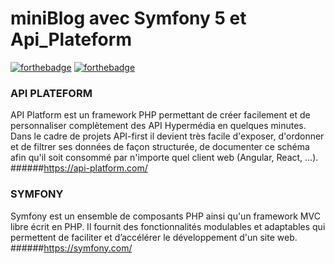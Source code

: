 # miniBlog avec Symfony 5 et Api_Plateform
[![forthebadge](https://forthebadge.com/images/badges/powered-by-jeffs-keyboard.svg)](https://forthebadge.com)
[![forthebadge](https://forthebadge.com/images/badges/uses-git.svg)](https://forthebadge.com)

### API PLATEFORM 
API Platform est un framework PHP permettant de créer facilement et de personnaliser complètement des API Hypermédia en quelques minutes. Dans le cadre de projets API-first il devient très facile d'exposer, d'ordonner et de filtrer ses données de façon structurée, de documenter ce schéma afin qu'il soit consommé par n'importe quel client web (Angular, React, ...).
######https://api-platform.com/

### SYMFONY
Symfony est un ensemble de composants PHP ainsi qu'un framework MVC libre écrit en PHP. Il fournit des fonctionnalités modulables et adaptables qui permettent de faciliter et d’accélérer le développement d'un site web.
######https://symfony.com/